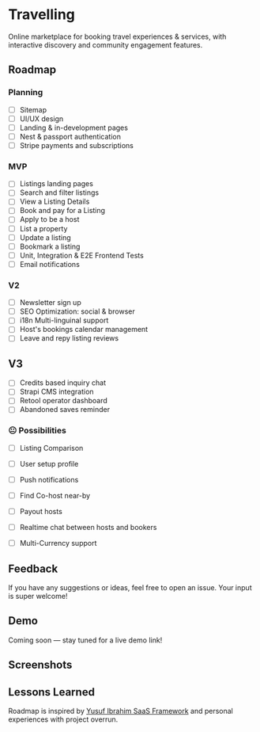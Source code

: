 # Travelling

Online marketplace for booking travel experiences & services, with interactive discovery and community engagement features.


## Roadmap 

### Planning 
- [ ] Sitemap
- [ ] UI/UX design
- [ ] Landing & in-development pages
- [ ] Nest & passport authentication 
- [ ] Stripe payments and subscriptions

### MVP
- [ ] Listings landing pages
- [ ] Search and filter listings 
- [ ] View a Listing Details
- [ ] Book and pay for a Listing
- [ ] Apply to be a host
- [ ] List a property
- [ ] Update a listing
- [ ] Bookmark a listing 
- [ ] Unit, Integration & E2E Frontend Tests
- [ ] Email notifications

### V2
- [ ] Newsletter sign up 
- [ ] SEO Optimization: social & browser 
- [ ] i18n Multi-linguinal support
- [ ] Host's bookings calendar management
- [ ] Leave and repy listing reviews

## V3
- [ ] Credits based inquiry chat
- [ ] Strapi CMS integration 
- [ ] Retool operator dashboard 
- [ ] Abandoned saves reminder

### 😐 Possibilities
- [ ] Listing Comparison
- [ ] User setup profile
- [ ] Push notifications
- [ ] Find Co-host near-by
- [ ] Payout hosts 
- [ ] Realtime chat between hosts and bookers
- [ ] Multi-Currency support


## Feedback

If you have any suggestions or ideas, feel free to open an issue. Your input is super welcome!


## Demo

Coming soon — stay tuned for a live demo link!



## Screenshots



## Lessons Learned
Roadmap is inspired by [Yusuf Ibrahim SaaS Framework](https://www.linkedin.com/posts/saintdoresh_ai-powered-saas-development-the-lapp-framework-activity-7312453103885127680-esu6?utm_source=li_share&utm_content=feedcontent&utm_medium=g_dt_web&utm_campaign=copy) and personal experiences with project overrun.


